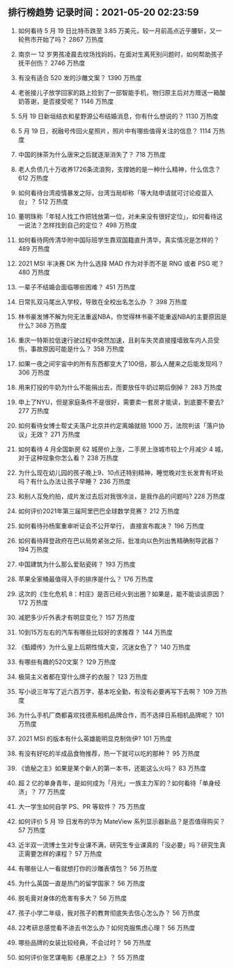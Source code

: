 
## 排行榜趋势 记录时间：2021-05-20 02:23:59
  
  1. 如何看待 5 月 19 日比特币跌至 3.85 万美元，较一月前高点近乎腰斩，又一轮熊市开始了吗？ 2867 万热度
    
  2. 南京一 12 岁男孩凌晨去坟场找妈妈，在面对生离死别问题时，如何帮助孩子抚平创伤？ 2746 万热度
    
  3. 有没有适合 520 发的沙雕文案？ 1390 万热度
    
  4. 老爸接儿子放学回家的路上捡到了一部智能手机，物归原主后对方赠送一箱酸奶答谢，是否接受呢？ 1146 万热度
    
  5. 5月 19 日新垣结衣和星野源公布结婚消息，你有什么想说的？ 1130 万热度
    
  6. 5 月 19 日，祝融号传回火星照片，照片中有哪些值得关注的信息？ 1114 万热度
    
  7. 中国的抹茶为什么唐宋之后就逐渐消失了？ 718 万热度
    
  8. 老人负债几十万收养1726条流浪狗，支撑她的是一种什么精神，什么信念？ 612 万热度
    
  9. 如何看待台湾疫情暴发之际，台湾当局却称「等大陆申请就可讨论疫苗入台」？ 512 万热度
    
  10. 董明珠称「年轻人找工作把钱放第一位，对未来没有很好定位」，如何看待这一说法？怎样找到自己的定位？ 498 万热度
    
  11. 如何看待网传清华附中国际班学生靠双国籍直升清华，真实情况是怎样的？ 489 万热度
    
  12. 2021 MSI 半决赛 DK 为什么选择 MAD 作为对手而不是 RNG 或者 PSG 呢？ 480 万热度
    
  13. 一辈子不结婚会面临哪些困难？ 451 万热度
    
  14. 日常扎双马尾出入学校，导致在全校出名怎么办 ？ 398 万热度
    
  15. 林书豪发博不解为何无法重返NBA，你觉得林书豪不能重返NBA的主要原因是什么? 368 万热度
    
  16. 重庆一特斯拉低速行驶过程中突然加速，且刹车失灵直接撞墙致车内人员受伤，事故原因可能是什么？ 358 万热度
    
  17. 如果一夜之间宇宙中的所有东西都变大了100倍，那么人醒来之后能发现吗？ 306 万热度
    
  18. 用来打投的牛奶为什么不能捐出去，而要放任牛奶过期后倒掉？ 283 万热度
    
  19. 申上了NYU，但是家庭条件不是很好，需要卖一套房才能读，到底要不要去? 277 万热度
    
  20. 如何看待女博士帮丈夫落户北京并约定离婚就赔 1000 万，法院判该「落户协议」无效？ 271 万热度
    
  21. 如何看待 4 月全国新房 62 城房价上涨，二手房上涨城市较上个月减少 4 城，对于这种现象你怎么看？ 238 万热度
    
  22. 为什么现在幼儿园的孩子晚上9、10点还特别精神，睡觉晚对生长发育有坏处吗？有什么办法让孩子早睡？ 236 万热度
    
  23. 和别人互免约拍，成片发过去后对我很冷淡，是我作品的问题吗? 228 万热度
    
  24. 如何评价2021年第三届阿里巴巴全球数学竞赛？ 212 万热度
    
  25. 如何看待孙杨案重审听证会不公开举行， 直接宣布裁决？ 196 万热度
    
  26. 如何看待拜登政府在巴以局势紧张之际，批准向以色列出售精确制导武器？ 194 万热度
    
  27. 中国建筑为什么那么爱贴瓷砖？ 193 万热度
    
  28. 苹果全家桶最值得入手的排序是什么？ 176 万热度
    
  29. 这次的《生化危机 8：村庄》是否已经火到出圈？如果是，能不能谈谈原因？ 172 万热度
    
  30. 减肥多少斤外表才有明显变化？ 157 万热度
    
  31. 10到15万左右的汽车有哪些比较好的求推荐？ 144 万热度
    
  32. 《甄嬛传》为什么皇上后期性情大变，沉迷女色了？ 140 万热度
    
  33. 有哪些有趣的520文案？ 129 万热度
    
  34. 极简主义者都在穿什么牌子的衣服？ 123 万热度
    
  35. 写小说三年写了近六百万字，基本吃全勤，有没有必要再写下去啊？ 109 万热度
    
  36. 为什么手机厂商都喜欢找德系相机品牌合作，而不选择日系相机品牌呢？ 101 万热度
    
  37. 2021 MSI 的版本有什么英雄能明显克制佐伊? 101 万热度
    
  38. 有没有好吃的半成品食物推荐，热一下就可以吃的那种？ 95 万热度
    
  39. 《诡秘之主》如果是某个新人的第一本书，还能这么火吗？ 83 万热度
    
  40. 超 2 亿的单身青年，是如何成为「月光」一族主力军的？如何看待「单身经济」？ 77 万热度
    
  41. 大一学生如何自学 PS、PR 等软件？ 75 万热度
    
  42. 如何评价 5 月 19 日发布的华为 MateView 系列显示器新品？是否值得购买？ 57 万热度
    
  43. 近半双一流博士生对专业课不满，研究生专业课真的「没必要」吗？研究生真正需要怎样的课程？ 57 万热度
    
  44. 有哪些让人一看就想打你的沙雕表情包？ 56 万热度
    
  45. 为什么英国一直是热门的留学国家？ 56 万热度
    
  46. 脱毛膏对身体的危害有多大？ 56 万热度
    
  47. 孩子小学二年级，我对孩子的教育彻底失去信心怎么办？ 56 万热度
    
  48. 22考研总感觉看不进去书怎么办？如何克服焦虑心理？ 56 万热度
    
  49. 哪些品牌的女装比较经典，不会过时？ 56 万热度
    
  50. 如何评价张艺谋电影《悬崖之上》？ 55 万热度
    